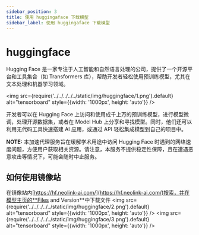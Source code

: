 ```yaml
---
sidebar_position: 3
title: 使用 huggingaface 下载模型
sidebar_label: 使用 huggingaface 下载模型
---
```


# huggingface

Hugging Face 是一家专注于人工智能和自然语言处理的公司，提供了一个开源平台和工具集合（如 Transformers 库），帮助开发者轻松使用预训练模型，尤其在文本处理和机器学习领域。

<img src={require('../../../../../static/img/huggingface/1.png').default} alt="tensorboard" style={{width: '1000px', height: 'auto'}} />

开发者可以在 Hugging Face 上访问和使用成千上万的预训练模型，进行模型微调，处理开源数据集，或者在 Model Hub 上分享和寻找模型。同时，他们还可以利用无代码工具快速搭建 AI 应用，或通过 API 轻松集成模型到自己的项目中。

**NOTE:** 本加速代理服务旨在缓解学术用途中访问 Hugging Face 时遇到的网络速度问题，方便用户获取相关资源。请注意，本服务不提供稳定性保障，且在遭遇恶意攻击等情况下，可能会随时中止服务。

## 如何使用镜像站

在镜像站内[https://hf.neolink-ai.com/](https://hf.neolink-ai.com/)搜索，并在模型主页的**Files and Version**中下载文件
<img src={require('../../../../../static/img/huggingface/2.png').default} alt="tensorboard" style={{width: '1000px', height: 'auto'}} />
<img src={require('../../../../../static/img/huggingface/3.png').default} alt="tensorboard" style={{width: '1000px', height: 'auto'}} />
